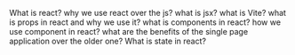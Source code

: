 What is react?
why we use react over the js?
what is jsx?
what is Vite?
what is props in react and why we use it?
what is components in react?
how we use component in react?
what are the benefits of the single page application over the older one?
What is state in react?